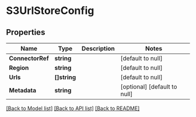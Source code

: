 # S3UrlStoreConfig

## Properties
Name | Type | Description | Notes
------------ | ------------- | ------------- | -------------
**ConnectorRef** | **string** |  | [default to null]
**Region** | **string** |  | [default to null]
**Urls** | **[]string** |  | [default to null]
**Metadata** | **string** |  | [optional] [default to null]

[[Back to Model list]](../README.md#documentation-for-models) [[Back to API list]](../README.md#documentation-for-api-endpoints) [[Back to README]](../README.md)

